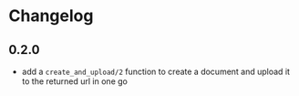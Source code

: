 # Changelog

## 0.2.0

- add a `create_and_upload/2` function to create a document and upload it to the returned url in one go
